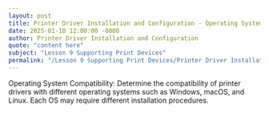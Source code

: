 ```yaml
---
layout: post
title: Printer Driver Installation and Configuration - Operating System Compatibility
date: 2025-01-10 12:00:00 -0000
author: Printer Driver Installation and Configuration
quote: "content here"
subject: "Lesson 9 Supporting Print Devices"
permalink: "/Lesson 9 Supporting Print Devices/Printer Driver Installation and Configuration/Printer Driver Installation and Configuration - Operating System Compatibility"
---
```


Operating System Compatibility: Determine the compatibility of printer drivers with different operating systems such as Windows, macOS, and Linux. Each OS may require different installation procedures.
